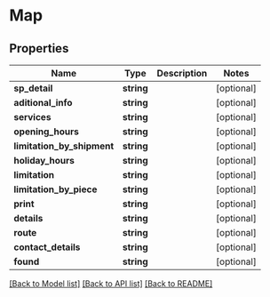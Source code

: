 # Map

## Properties
Name | Type | Description | Notes
------------ | ------------- | ------------- | -------------
**sp_detail** | **string** |  | [optional] 
**aditional_info** | **string** |  | [optional] 
**services** | **string** |  | [optional] 
**opening_hours** | **string** |  | [optional] 
**limitation_by_shipment** | **string** |  | [optional] 
**holiday_hours** | **string** |  | [optional] 
**limitation** | **string** |  | [optional] 
**limitation_by_piece** | **string** |  | [optional] 
**print** | **string** |  | [optional] 
**details** | **string** |  | [optional] 
**route** | **string** |  | [optional] 
**contact_details** | **string** |  | [optional] 
**found** | **string** |  | [optional] 

[[Back to Model list]](../README.md#documentation-for-models) [[Back to API list]](../README.md#documentation-for-api-endpoints) [[Back to README]](../README.md)


